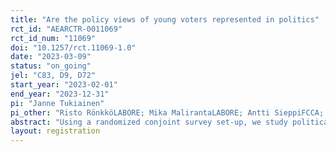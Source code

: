 ```yaml
---
title: "Are the policy views of young voters represented in politics"
rct_id: "AEARCTR-0011069"
rct_id_num: "11069"
doi: "10.1257/rct.11069-1.0"
date: "2023-03-09"
status: "on_going"
jel: "C83, D9, D72"
start_year: "2023-02-01"
end_year: "2023-12-31"
pi: "Janne Tukiainen"
pi_other: "Risto RönkköLABORE; Mika MalirantaLABORE; Antti SieppiFCCA; Mikko NiemeläUniversity of Turku; Jenni SimonenE2; Päivi HonkatukiaUniversity of Tampere; Aki KoivulaUniversity of Turku; Petri RouvinenETLA; Juho SaariUniversity of Tampere; Ari HyytinenHanken"
abstract: "Using a randomized conjoint survey set-up, we study political views of young people ahead of the 2023 parliament elections in Finland. We are particularly interested in young people's views on the political challenges of the future. As a comparison groups we have older adult populations and the candidates of the parliament election. We link the respondent's socio- economic characteristics as well as their societal views and media use in their political views."
layout: registration
---
```


